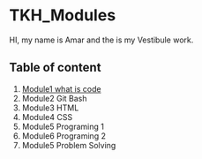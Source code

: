 # TKH_Modules

HI, my name is Amar and the is my Vestibule work.

## Table of content

1. <a href="https://github.com/Amoorer75/TKH_Modules/tree/master/Module_1_What_is_Code">Module1 what is code</a>
2. Module2 Git Bash
3. Module3 HTML 
4. Module4 CSS
5. Module5 Programing 1
6. Module6 Programing 2
7. Module5 Problem Solving 
